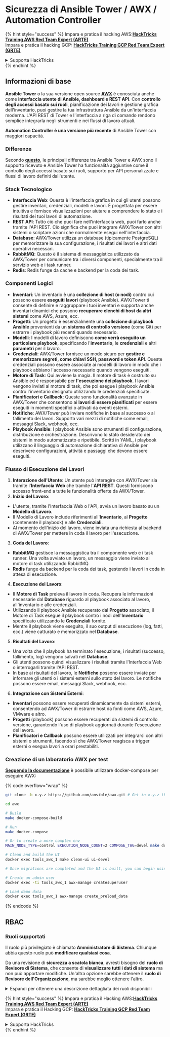 # Sicurezza di Ansible Tower / AWX / Automation Controller

{% hint style="success" %}
Impara e pratica il hacking AWS:<img src="../.gitbook/assets/image (1) (1) (1) (1).png" alt="" data-size="line">[**HackTricks Training AWS Red Team Expert (ARTE)**](https://training.hacktricks.xyz/courses/arte)<img src="../.gitbook/assets/image (1) (1) (1) (1).png" alt="" data-size="line">\
Impara e pratica il hacking GCP: <img src="../.gitbook/assets/image (2) (1).png" alt="" data-size="line">[**HackTricks Training GCP Red Team Expert (GRTE)**<img src="../.gitbook/assets/image (2) (1).png" alt="" data-size="line">](https://training.hacktricks.xyz/courses/grte)

<details>

<summary>Supporta HackTricks</summary>

* Controlla i [**piani di abbonamento**](https://github.com/sponsors/carlospolop)!
* **Unisciti al** 💬 [**gruppo Discord**](https://discord.gg/hRep4RUj7f) o al [**gruppo telegram**](https://t.me/peass) o **seguici** su **Twitter** 🐦 [**@hacktricks\_live**](https://twitter.com/hacktricks_live)**.**
* **Condividi trucchi di hacking inviando PR ai** [**HackTricks**](https://github.com/carlospolop/hacktricks) e [**HackTricks Cloud**](https://github.com/carlospolop/hacktricks-cloud) repos di github.

</details>
{% endhint %}

## Informazioni di base

**Ansible Tower** o la sua versione open source [**AWX**](https://github.com/ansible/awx) è conosciuta anche come **interfaccia utente di Ansible, dashboard e REST API**. Con **controllo degli accessi basato sui ruoli**, pianificazione dei lavori e gestione grafica dell'inventario, puoi gestire la tua infrastruttura Ansible da un'interfaccia moderna. L'API REST di Tower e l'interfaccia a riga di comando rendono semplice integrarla negli strumenti e nei flussi di lavoro attuali.

**Automation Controller è una versione più recente** di Ansible Tower con maggiori capacità.

### Differenze

Secondo [**questo**](https://blog.devops.dev/ansible-tower-vs-awx-under-the-hood-65cfec78db00), le principali differenze tra Ansible Tower e AWX sono il supporto ricevuto e Ansible Tower ha funzionalità aggiuntive come il controllo degli accessi basato sui ruoli, supporto per API personalizzate e flussi di lavoro definiti dall'utente.

### Stack Tecnologico

* **Interfaccia Web**: Questa è l'interfaccia grafica in cui gli utenti possono gestire inventari, credenziali, modelli e lavori. È progettata per essere intuitiva e fornisce visualizzazioni per aiutare a comprendere lo stato e i risultati dei tuoi lavori di automazione.
* **REST API**: Tutto ciò che puoi fare nell'interfaccia web, puoi farlo anche tramite l'API REST. Ciò significa che puoi integrare AWX/Tower con altri sistemi o scriptare azioni che normalmente esegui nell'interfaccia.
* **Database**: AWX/Tower utilizza un database (tipicamente PostgreSQL) per memorizzare la sua configurazione, i risultati dei lavori e altri dati operativi necessari.
* **RabbitMQ**: Questo è il sistema di messaggistica utilizzato da AWX/Tower per comunicare tra i diversi componenti, specialmente tra il servizio web e i task runner.
* **Redis**: Redis funge da cache e backend per la coda dei task.

### Componenti Logici

* **Inventari**: Un inventario è una **collezione di host (o nodi)** contro cui possono essere **eseguiti** **lavori** (playbook Ansible). AWX/Tower ti consente di definire e raggruppare i tuoi inventari e supporta anche inventari dinamici che possono **recuperare elenchi di host da altri sistemi** come AWS, Azure, ecc.
* **Progetti**: Un progetto è essenzialmente una **collezione di playbook Ansible** provenienti da un **sistema di controllo versione** (come Git) per estrarre i playbook più recenti quando necessario.
* **Modelli**: I modelli di lavoro definiscono **come verrà eseguito un particolare playbook**, specificando l'**inventario**, le **credenziali** e altri **parametri** per il lavoro.
* **Credenziali**: AWX/Tower fornisce un modo sicuro per **gestire e memorizzare segreti, come chiavi SSH, password e token API**. Queste credenziali possono essere associate ai modelli di lavoro in modo che i playbook abbiano l'accesso necessario quando vengono eseguiti.
* **Motore di Task**: Qui avviene la magia. Il motore di task è costruito su Ansible ed è responsabile per **l'esecuzione dei playbook**. I lavori vengono inviati al motore di task, che poi esegue i playbook Ansible contro l'inventario designato utilizzando le credenziali specificate.
* **Pianificatori e Callback**: Queste sono funzionalità avanzate in AWX/Tower che consentono ai **lavori di essere pianificati** per essere eseguiti in momenti specifici o attivati da eventi esterni.
* **Notifiche**: AWX/Tower può inviare notifiche in base al successo o al fallimento dei lavori. Supporta vari mezzi di notifiche come email, messaggi Slack, webhook, ecc.
* **Playbook Ansible**: I playbook Ansible sono strumenti di configurazione, distribuzione e orchestrazione. Descrivono lo stato desiderato dei sistemi in modo automatizzato e ripetibile. Scritti in YAML, i playbook utilizzano il linguaggio di automazione dichiarativa di Ansible per descrivere configurazioni, attività e passaggi che devono essere eseguiti.

### Flusso di Esecuzione dei Lavori

1. **Interazione dell'Utente**: Un utente può interagire con AWX/Tower sia tramite l'**Interfaccia Web** che tramite l'**API REST**. Questi forniscono accesso front-end a tutte le funzionalità offerte da AWX/Tower.
2. **Inizio del Lavoro**:
* L'utente, tramite l'Interfaccia Web o l'API, avvia un lavoro basato su un **Modello di Lavoro**.
* Il Modello di Lavoro include riferimenti all'**Inventario**, al **Progetto** (contenente il playbook) e alle **Credenziali**.
* Al momento dell'inizio del lavoro, viene inviata una richiesta al backend di AWX/Tower per mettere in coda il lavoro per l'esecuzione.
3. **Coda del Lavoro**:
* **RabbitMQ** gestisce la messaggistica tra il componente web e i task runner. Una volta avviato un lavoro, un messaggio viene inviato al motore di task utilizzando RabbitMQ.
* **Redis** funge da backend per la coda dei task, gestendo i lavori in coda in attesa di esecuzione.
4. **Esecuzione del Lavoro**:
* Il **Motore di Task** preleva il lavoro in coda. Recupera le informazioni necessarie dal **Database** riguardo al playbook associato al lavoro, all'inventario e alle credenziali.
* Utilizzando il playbook Ansible recuperato dal **Progetto** associato, il Motore di Task esegue il playbook contro i nodi dell'**Inventario** specificato utilizzando le **Credenziali** fornite.
* Mentre il playbook viene eseguito, il suo output di esecuzione (log, fatti, ecc.) viene catturato e memorizzato nel **Database**.
5. **Risultati del Lavoro**:
* Una volta che il playbook ha terminato l'esecuzione, i risultati (successo, fallimento, log) vengono salvati nel **Database**.
* Gli utenti possono quindi visualizzare i risultati tramite l'Interfaccia Web o interrogarli tramite l'API REST.
* In base ai risultati del lavoro, le **Notifiche** possono essere inviate per informare gli utenti o i sistemi esterni sullo stato del lavoro. Le notifiche possono essere email, messaggi Slack, webhook, ecc.
6. **Integrazione con Sistemi Esterni**:
* **Inventari** possono essere recuperati dinamicamente da sistemi esterni, consentendo ad AWX/Tower di estrarre host da fonti come AWS, Azure, VMware e altro.
* **Progetti** (playbook) possono essere recuperati da sistemi di controllo versione, garantendo l'uso di playbook aggiornati durante l'esecuzione del lavoro.
* **Pianificatori e Callback** possono essere utilizzati per integrarsi con altri sistemi o strumenti, facendo sì che AWX/Tower reagisca a trigger esterni o esegua lavori a orari prestabiliti.

### Creazione di un laboratorio AWX per test

[**Seguendo la documentazione**](https://github.com/ansible/awx/blob/devel/tools/docker-compose/README.md) è possibile utilizzare docker-compose per eseguire AWX:

{% code overflow="wrap" %}
```bash
git clone -b x.y.z https://github.com/ansible/awx.git # Get in x.y.z the latest release version

cd awx

# Build
make docker-compose-build

# Run
make docker-compose

# Or to create a more complex env
MAIN_NODE_TYPE=control EXECUTION_NODE_COUNT=2 COMPOSE_TAG=devel make docker-compose

# Clean and build the UI
docker exec tools_awx_1 make clean-ui ui-devel

# Once migrations are completed and the UI is built, you can begin using AWX. The UI can be reached in your browser at https://localhost:8043/#/home, and the API can be found at https://localhost:8043/api/v2.

# Create an admin user
docker exec -ti tools_awx_1 awx-manage createsuperuser

# Load demo data
docker exec tools_awx_1 awx-manage create_preload_data
```
{% endcode %}

## RBAC

### Ruoli supportati

Il ruolo più privilegiato è chiamato **Amministratore di Sistema**. Chiunque abbia questo ruolo può **modificare qualsiasi cosa**.

Da una revisione di **sicurezza a scatola bianca**, avresti bisogno del **ruolo di Revisore di Sistema**, che consente di **visualizzare tutti i dati di sistema** ma non può apportare modifiche. Un'altra opzione sarebbe ottenere il **ruolo di Revisore dell'Organizzazione**, ma sarebbe meglio ottenere l'altro.

<details>

<summary>Espandi per ottenere una descrizione dettagliata dei ruoli disponibili</summary>

1. **Amministratore di Sistema**:
* Questo è il ruolo di superutente con permessi per accedere e modificare qualsiasi risorsa nel sistema.
* Possono gestire tutte le organizzazioni, i team, i progetti, gli inventari, i modelli di lavoro, ecc.
2. **Revisore di Sistema**:
* Gli utenti con questo ruolo possono visualizzare tutti i dati di sistema ma non possono apportare modifiche.
* Questo ruolo è progettato per la conformità e la supervisione.
3. **Ruoli dell'Organizzazione**:
* **Admin**: Controllo completo sulle risorse dell'organizzazione.
* **Revisore**: Accesso in sola visualizzazione alle risorse dell'organizzazione.
* **Membro**: Membro base in un'organizzazione senza permessi specifici.
* **Esegui**: Può eseguire modelli di lavoro all'interno dell'organizzazione.
* **Leggi**: Può visualizzare le risorse dell'organizzazione.
4. **Ruoli del Progetto**:
* **Admin**: Può gestire e modificare il progetto.
* **Usa**: Può utilizzare il progetto in un modello di lavoro.
* **Aggiorna**: Può aggiornare il progetto utilizzando SCM (controllo sorgente).
5. **Ruoli dell'Inventario**:
* **Admin**: Può gestire e modificare l'inventario.
* **Ad Hoc**: Può eseguire comandi ad hoc sull'inventario.
* **Aggiorna**: Può aggiornare la fonte dell'inventario.
* **Usa**: Può utilizzare l'inventario in un modello di lavoro.
* **Leggi**: Accesso in sola visualizzazione.
6. **Ruoli del Modello di Lavoro**:
* **Admin**: Può gestire e modificare il modello di lavoro.
* **Esegui**: Può eseguire il lavoro.
* **Leggi**: Accesso in sola visualizzazione.
7. **Ruoli delle Credenziali**:
* **Admin**: Può gestire e modificare le credenziali.
* **Usa**: Può utilizzare le credenziali in modelli di lavoro o altre risorse pertinenti.
* **Leggi**: Accesso in sola visualizzazione.
8. **Ruoli del Team**:
* **Membro**: Parte del team ma senza permessi specifici.
* **Admin**: Può gestire i membri del team e le risorse associate.
9. **Ruoli del Workflow**:
* **Admin**: Può gestire e modificare il workflow.
* **Esegui**: Può eseguire il workflow.
* **Leggi**: Accesso in sola visualizzazione.

</details>

{% hint style="success" %}
Impara e pratica il Hacking AWS:<img src="../.gitbook/assets/image (1) (1) (1) (1).png" alt="" data-size="line">[**HackTricks Training AWS Red Team Expert (ARTE)**](https://training.hacktricks.xyz/courses/arte)<img src="../.gitbook/assets/image (1) (1) (1) (1).png" alt="" data-size="line">\
Impara e pratica il Hacking GCP: <img src="../.gitbook/assets/image (2) (1).png" alt="" data-size="line">[**HackTricks Training GCP Red Team Expert (GRTE)**<img src="../.gitbook/assets/image (2) (1).png" alt="" data-size="line">](https://training.hacktricks.xyz/courses/grte)

<details>

<summary>Supporta HackTricks</summary>

* Controlla i [**piani di abbonamento**](https://github.com/sponsors/carlospolop)!
* **Unisciti al** 💬 [**gruppo Discord**](https://discord.gg/hRep4RUj7f) o al [**gruppo telegram**](https://t.me/peass) o **seguici** su **Twitter** 🐦 [**@hacktricks\_live**](https://twitter.com/hacktricks_live)**.**
* **Condividi trucchi di hacking inviando PR ai** [**HackTricks**](https://github.com/carlospolop/hacktricks) e [**HackTricks Cloud**](https://github.com/carlospolop/hacktricks-cloud) repos di github.

</details>
{% endhint %}
